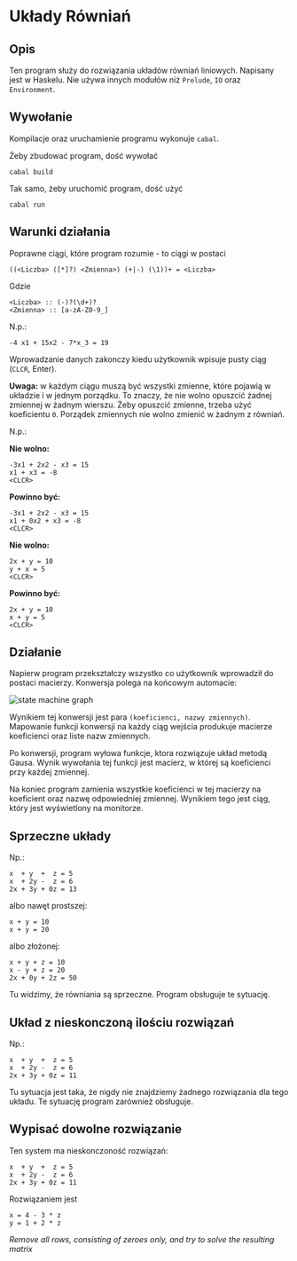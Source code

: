# Układy Równiań

## Opis

Ten program służy do rozwiązania układów równiań liniowych. Napisany jest w Haskelu. Nie używa innych modułów niż `Prelude`, `IO` oraz `Environment`.

## Wywołanie

Kompilacje oraz uruchamienie programu wykonuje `cabal`.

Żeby zbudować program, dość wywołać

	cabal build

Tak samo, żeby uruchomić program, dość użyć

	cabal run

## Warunki działania

Poprawne ciągi, które program rozumie - to ciągi w postaci

	((<Liczba> ([*]?) <Zmienna>) (+|-) (\1))+ = <Liczba>

Gdzie

	<Liczba> :: (-)?(\d+)?
	<Zmienna> :: [a-zA-Z0-9_]

N.p.:

	-4 x1 + 15x2 - 7*x_3 = 19

Wprowadzanie danych zakonczy kiedu użytkownik wpisuje pusty ciąg (`CLCR`, <key>Enter</key>).

**Uwaga:** w każdym ciągu muszą być wszystki zmienne, które pojawią w układzie i w jednym porządku. To znaczy, że nie wolno opuszcić żadnej zmiennej w żadnym wierszu. Żeby opuszcić zmienne, trzeba użyć koeficientu `0`. Porządek zmiennych nie wolno zmienić w żadnym z równiań.

N.p.:

**Nie wolno:**

	-3x1 + 2x2 - x3 = 15
	x1 + x3 = -8
	<CLCR>

**Powinno być:**

	-3x1 + 2x2 - x3 = 15
	x1 + 0x2 + x3 = -8
	<CLCR>

**Nie wolno:**

	2x + y = 10
	y + x = 5
	<CLCR>

**Powinno być:**

	2x + y = 10
	x + y = 5
	<CLCR>

## Działanie

Napierw program przekształczy wszystko co użytkownik wprowadził do postaci macierzy. Konwersja polega na końcowym automacie:

![state machine graph](https://raw.github.com/shybovycha/uklady-rownian/master/grammatic_for_matrix_row.png)

Wynikiem tej konwersji jest para `(koeficienci, nazwy zmiennych)`. Mapowanie funkcji konwersji na każdy ciąg wejścia produkuje macierze koeficienci oraz liste nazw zmiennych.

Po konwersji, program wyłowa funkcje, ktora rozwiązuje układ metodą Gausa. Wynik wywołania tej funkcji jest macierz, w której są koeficienci przy każdej zmiennej.

Na koniec program zamienia wszystkie koeficienci w tej macierzy na koeficient oraz nazwę odpowiedniej zmiennej. Wynikiem tego jest ciąg, który jest wyświetlony na monitorze.

## Sprzeczne układy

Np.:

	x  + y  +  z = 5
	x  + 2y -  z = 6
	2x + 3y + 0z = 13

albo nawęt prostszej:

	x + y = 10
	x + y = 20

albo złożonej:

	x + y + z = 10
	x - y + z = 20
	2x + 0y + 2z = 50

Tu widzimy, że równiania są sprzeczne. Program obsługuje te sytuację.

## Układ z nieskonczoną ilościu rozwiązań

Np.:

	x  + y  +  z = 5
	x  + 2y -  z = 6
	2x + 3y + 0z = 11

Tu sytuacja jest taka, że nigdy nie znajdziemy żadnego rozwiązania dla tego układu. Te sytuację program zarównież obsługuje.

## Wypisać dowolne rozwiązanie

Ten system ma nieskonczoność rozwiązań:

	x  + y  +  z = 5
	x  + 2y -  z = 6
	2x + 3y + 0z = 11

Rozwiązaniem jest

	x = 4 - 3 * z
	y = 1 + 2 * z

*Remove all rows, consisting of zeroes only, and try to solve the resulting matrix*